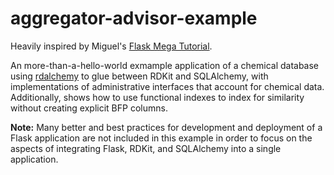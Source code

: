 aggregator-advisor-example
==========================

Heavily inspired by Miguel's [Flask Mega Tutorial](http://blog.miguelgrinberg.com/post/the-flask-mega-tutorial-part-i-hello-world).

An more-than-a-hello-world exmample application of a chemical database using [rdalchemy](http://github.com/teaguesterling/rdalchemy) to glue between RDKit and SQLAlchemy, with implementations of administrative interfaces that account for chemical data. Additionally, shows how to use functional indexes to index for similarity without creating explicit BFP columns.

**Note:** Many better and best practices for development and deployment of a Flask application are not included in this example in order to focus on the aspects of integrating Flask, RDKit, and SQLAlchemy into a single application.
